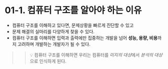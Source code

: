 # 01-1. 컴퓨터 구조를 알아야 하는 이유

- 컴퓨터 구조를 이해하고 있다면, 문제상황을 빠르게 진단할 수 있고
- 문제 해결의 실마리를 다양하게 찾을 수 있다.
- 컴퓨터 구조를 이해하면 입력과 출력에만 집중하는 개발을 넘어 **성능, 용량, 비용**까지 고려하며 개발하는 개발자가 될 수 있다.

> > 💡 컴퓨터 구조를 이해하면 우리는 컴퓨터를 *미지의 대상*에서 *분석의 대상*으로 인식하게 된다.
